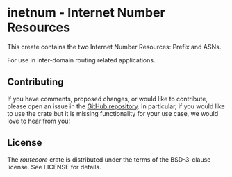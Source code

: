 # inetnum - Internet Number Resources

This create contains the two Internet Number Resources: Prefix and ASNs.

For use in inter-domain routing related applications.

## Contributing

If you have comments, proposed changes, or would like to contribute,
please open an issue in the [GitHub repository]. In particular, if you
would like to use the crate but it is missing functionality for your use
case, we would love to hear from you!

[GitHub repository]: (https://github.com/NLnetLabs/routecore)

## License

The _routecore_ crate is distributed under the terms of the BSD-3-clause license.
See LICENSE for details.
